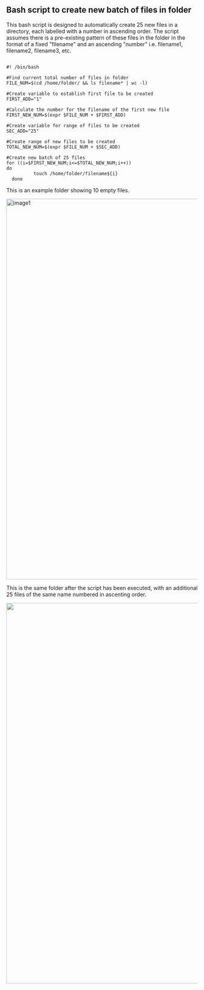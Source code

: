 ## Bash script to create new batch of files in folder

This bash script is designed to automatically create 25 new files in a directory, each labelled with a number in ascending order. The script assumes there is a pre-existing pattern of these files in the folder in the format of a fixed "filename" and an ascending "number" i.e. filename1, filename2, filename3, etc.

~~~

#! /bin/bash

#Find current total number of files in folder
FILE_NUM=$(cd /home/folder/ && ls filename* | wc -l)

#Create variable to establish first file to be created
FIRST_ADD="1"

#Calculate the number for the filename of the first new file
FIRST_NEW_NUM=$(expr $FILE_NUM + $FIRST_ADD)

#Create variable for range of files to be created
SEC_ADD="25"

#Create range of new files to be created
TOTAL_NEW_NUM=$(expr $FILE_NUM + $SEC_ADD)

#Create new batch of 25 files
for ((i=$FIRST_NEW_NUM;i<=$TOTAL_NEW_NUM;i++))
do
          touch /home/folder/filename${i}
  done

~~~

This is an example folder showing 10 empty files. 

<img src="https://user-images.githubusercontent.com/68284738/98469424-59033600-21d7-11eb-9aec-16963be82efe.PNG" alt="image1" width="1000"/>


This is the same folder after the script has been executed, with an additional 25 files of the same name numbered in ascenting order. 


<img src="https://user-images.githubusercontent.com/68284738/98469574-610fa580-21d8-11eb-9c71-adaa0226a02d.PNG" width="1000"/>
